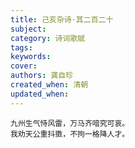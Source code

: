 ```yaml
---
title: 己亥杂诗·其二百二十
subject: 
category: 诗词歌赋
tags: 
keywords: 
cover: 
authors: 龚自珍
created_when: 清朝
updated_when: 
---
```


```
九州生气恃风雷，万马齐喑究可哀。
我劝天公重抖擞，不拘一格降人才。
```
